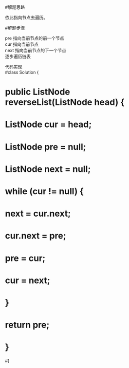 #解题思路  

  依此指向节点去遍历。  
  
#解题步骤  

pre 指向当前节点的前一个节点  
cur 指向当前节点  
next 指向当前节点的下一个节点  
逐步遍历链表  

代码实现  
#class Solution {
#    public ListNode reverseList(ListNode head) {
#        ListNode cur = head;
#        ListNode pre = null;
#        ListNode next = null;
#
#        while (cur != null) {
#            next = cur.next;
#            cur.next = pre;
#            pre = cur;
#            cur = next;
#        }
#
#
#        return pre;
#    }
#}
